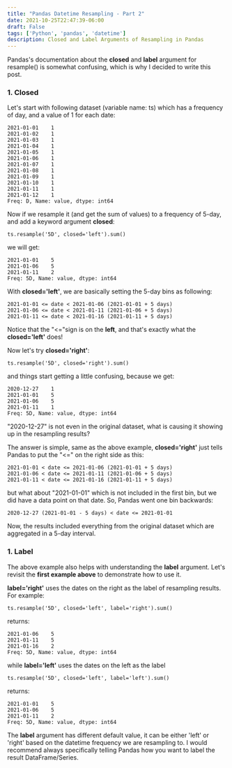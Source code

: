 ```yaml
---
title: "Pandas Datetime Resampling - Part 2"
date: 2021-10-25T22:47:39-06:00
draft: False
tags: ['Python', 'pandas', 'datetime']
description: Closed and Label Arguments of Resampling in Pandas
---
```


Pandas's documentation about the **closed** and **label** argument for resample() is somewhat confusing, which is why I decided to write this post. 

### **1. Closed**
Let's start with following dataset (variable name: ts) which has a frequency of day, and a value of 1 for each date:
```
2021-01-01    1
2021-01-02    1
2021-01-03    1
2021-01-04    1
2021-01-05    1
2021-01-06    1
2021-01-07    1
2021-01-08    1
2021-01-09    1
2021-01-10    1
2021-01-11    1
2021-01-12    1
Freq: D, Name: value, dtype: int64
```

Now if we resample it (and get the sum of values) to a frequency of 5-day, and add a keyword argument **closed**:
```
ts.resample('5D', closed='left').sum()
```
we will get:
```
2021-01-01    5
2021-01-06    5
2021-01-11    2
Freq: 5D, Name: value, dtype: int64
```
With **closed='left'**, we are basically setting the 5-day bins as following:
```
2021-01-01 <= date < 2021-01-06 (2021-01-01 + 5 days)
2021-01-06 <= date < 2021-01-11 (2021-01-06 + 5 days)
2021-01-11 <= date < 2021-01-16 (2021-01-11 + 5 days)
```
Notice that the "<="sign is on the **left**, and that's exactly what the **closed='left'** does!

Now let's try  **closed='right'**:
```
ts.resample('5D', closed='right').sum()
```
and things start getting a little confusing, because we get:
```
2020-12-27    1
2021-01-01    5
2021-01-06    5
2021-01-11    1
Freq: 5D, Name: value, dtype: int64
```
"2020-12-27" is not even in the original dataset, what is causing it showing up in the resampling results?

The answer is simple, same as the above example, **closed='right'** just tells Pandas to put the "<=" on the right side as this:
```
2021-01-01 < date <= 2021-01-06 (2021-01-01 + 5 days)
2021-01-06 < date <= 2021-01-11 (2021-01-06 + 5 days)
2021-01-11 < date <= 2021-01-16 (2021-01-11 + 5 days)
```
but what about "2021-01-01" which is not included in the first bin, but we did have a data point on that date. So, Pandas went one bin backwards:
```
2020-12-27 (2021-01-01 - 5 days) < date <= 2021-01-01
```
Now, the results included everything from the original dataset which are aggregated in a 5-day interval. 

### **1. Label**
The above example also helps with understanding the **label** argument. Let's revisit the **first example above** to demonstrate how to use it.

**label='right'** uses the dates on the right as the label of resampling results. For example:
```
ts.resample('5D', closed='left', label='right').sum()
```
returns:
```
2021-01-06    5
2021-01-11    5
2021-01-16    2
Freq: 5D, Name: value, dtype: int64
```
while **label='left'** uses the dates on the left as the label
```
ts.resample('5D', closed='left', label='left').sum()
```
returns:
```
2021-01-01    5
2021-01-06    5
2021-01-11    2
Freq: 5D, Name: value, dtype: int64
```

The **label** argument has different default value, it can be either 'left' or 'right' based on the datetime frequency we are resampling to. I would recommend always specifically telling Pandas how you want to label the result DataFrame/Series.
